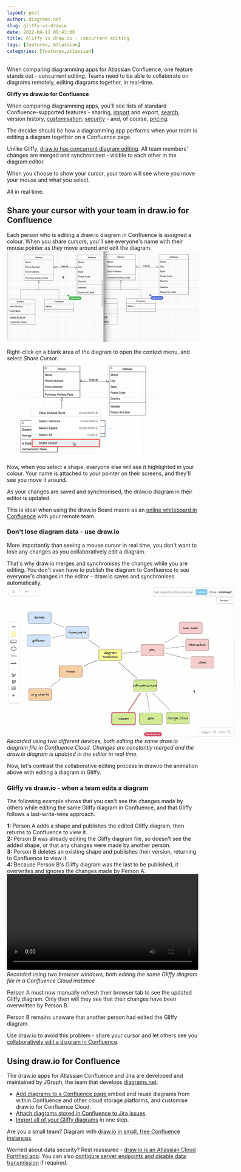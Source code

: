 ```yaml
---
layout: post
author: diagrams.net
slug: gliffy-vs-drawio
date: 2022-04-12 09:43:00
title: Gliffy vs draw.io - concurrent editing
tags: [features, Atlassian]
categories: [features,atlassian]
---
```


When comparing diagramming apps for Atlassian Confluence, one feature stands out - concurrent editing. Teams need to be able to collaborate on diagrams remotely, editing diagrams together, in real-time.

**Gliffy vs draw.io for Confluence**

When comparing diagramming apps, you'll see lists of standard Confluence-supported features - sharing, [import](/blog/import-gliffy-online.html) and export, [search](/blog/confluence-diagram-search.html), version history, [customisation](/doc/drawio-confluence-cloud.html), [security](/blog/secure-diagramming-storage.html) - and, of course, [pricing](/blog/gliffy-confluence-cloud-prices.html). 

The decider should be how a diagramming app performs when your team is editing a diagram together on a Confluence page.

Unlike Gliffy, [draw.io has concurrent diagram editing](/blog/collaborative-editing-confluence-cloud.html). All team members' changes are merged and synchronised - visible to each other in the diagram editor. 

When you choose to show your cursor, your team will see where you move your mouse and what you select. 

All in real time.

## Share your cursor with your team in draw.io for Confluence
Each person who is editing a draw.io diagram in Confluence is assigned a colour. When you share cursors, you'll see everyone's name with their mouse pointer as they move around and edit the diagram.
<br /><img src="/assets/img/blog/remote-cursors.gif" style="max-width:100%;height:auto;" alt="Share your mouse cursor with others who are editing the same draw.io diagram in Confluence Cloud">

Right-click on a blank area of the diagram to open the context menu, and select _Share Cursor_.
<br /><img src="/assets/img/blog/share-cursor.png" style="width=100%;max-width:400px;height:auto;" alt="Share your mouse cursor with others who are editing the same draw.io diagram in Confluence Cloud">

Now, when you select a shape, everyone else will see it highlighted in your colour. Your name is attached to your pointer on their screens, and they'll see you move it around. 

As your changes are saved and synchronised, the draw.io diagram in their editor is updated.

This is ideal when using the draw.io Board macro as an [online whiteboard in Confluence](/blog/online-whiteboard-confluence.html) with your remote team.

### Don't lose diagram data - use draw.io

More importantly than seeing a mouse cursor in real time, you don't want to lose any changes as you collaboratively edit a diagram. 

That's why draw.io merges and synchronises the changes while you are editing. You don't even have to publish the diagram to Confluence to see everyone's changes in the editor - draw.io saves and synchronises automatically.
<br /><img src="/assets/img/blog/drawio-collaborative-editing.gif" style="width=100%;max-width:600px;height:auto;" alt="When multiple people edit draw.io diagrams in Confluence, share cursors to see their mouse movements and selection. As changes as they are made, they are saved and synchronised to your editor.">
<br />_Recorded using two different devices, both editing the same draw.io diagram file in Confluence Cloud. Changes are constantly merged and the draw.io diagram is updated in the editor in real time._

Now, let's contrast the collaborative editing process in draw.io the animation above with editing a diagram in Gliffy.

### Gliffy vs draw.io - when a team edits a diagram

The following example shows that you can't see the changes made by others while editing the same Gliffy diagram in Confluence, and that Gliffy follows a last-write-wins approach.

**1:** Person A adds a shape and publishes the edited Gliffy diagram, then returns to Confluence to view it.
<br />**2:** Person B was already editing the Gliffy diagram file, so doesn't see the added shape, or that any changes were made by another person. 
<br />**3:** Person B deletes an existing shape and publishes their version, returning to Confluence to view it.
<br />**4:** Because Person B's Gliffy diagram was the last to be published, it overwrites and ignores the changes made by Person A. 
<br /><video width="100%" controls="controls"><source src="/assets/img/blog/gliffy-collaborative-editing.mp4"></video>
<br />_Recorded using two browser windows, both editing the same Gliffy diagram file in a Confluence Cloud instance_

Person A must now manually refresh their browser tab to see the updated Gliffy diagram. Only then will they see that their changes have been overwritten by Person B. 

Person B remains unaware that another person had edited the Gliffy diagram.

Use draw.io to avoid this problem - share your cursor and let others see you [collaboratively edit a diagram in Confluence](/blog/collaborative-editing-confluence-cloud.html).

## Using draw.io for Confluence

The draw.io apps for Atlassian Confluence and Jira are developed and maintained by JGraph, the team that develops [diagrams.net](https://app.diagrams.net). 

* [Add diagrams to a Confluence page](//blog/embed-diagrams-confluence-cloud.html),embed and reuse diagrams from within Confluence and other cloud storage platforms, and customise draw.io for Confluence Cloud. 
* [Attach diagrams stored in Confluence to Jira issues](/blog/confluence-diagrams-in-jira.html). 
* [Import all of your Gliffy diagrams](/doc/faq/mass-import-gliffy-confluence-cloud.html) in one step. 

Are you a small team? Diagram with [draw.io in small, free Confluence instances](/blog/confluence-cloud-free-diagrams.html).

Worried about data security? Rest reassured - [draw.io is an Atlassian Cloud Fortified app](/blog/drawio-atlassian-cloud-fortified.html). You can also [configure server endpoints and disable data transmission](/blog/data-governance-lockdown.html) if required. 